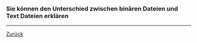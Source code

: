 ### Sie können den Unterschied zwischen binären Dateien und Text Dateien erklären

---

[Zurück](300io.md)


